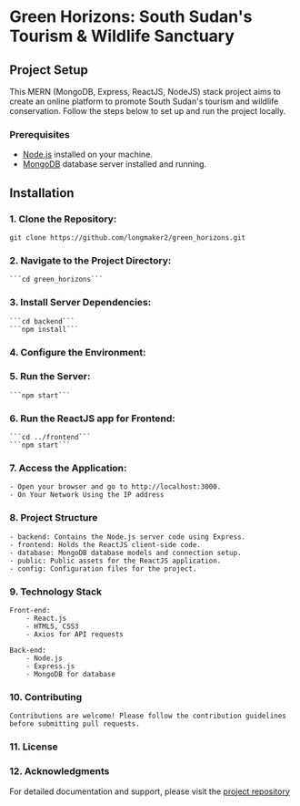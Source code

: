 # Green Horizons: South Sudan's Tourism & Wildlife Sanctuary

## Project Setup

This MERN (MongoDB, Express, ReactJS, NodeJS) stack project aims to create an online platform to promote South Sudan's tourism and wildlife conservation. Follow the steps below to set up and run the project locally.

### Prerequisites

- [Node.js](https://nodejs.org/) installed on your machine.
- [MongoDB](https://www.mongodb.com/) database server installed and running.

## Installation

### 1. Clone the Repository:

`git clone https://github.com/longmaker2/green_horizons.git`

### 2. Navigate to the Project Directory:

    ```cd green_horizons```

### 3. Install Server Dependencies:

    ```cd backend```
    ```npm install```

### 4. Configure the Environment:

### 5. Run the Server:

    ```npm start```

### 6. Run the ReactJS app for Frontend:

    ```cd ../frontend```
    ```npm start```

### 7. Access the Application:

    - Open your browser and go to http://localhost:3000.
    - On Your Network Using the IP address

### 8. Project Structure

    - backend: Contains the Node.js server code using Express.
    - frontend: Holds the ReactJS client-side code.
    - database: MongoDB database models and connection setup.
    - public: Public assets for the ReactJS application.
    - config: Configuration files for the project.

### 9. Technology Stack

    Front-end:
        - React.js
        - HTML5, CSS3
        - Axios for API requests

    Back-end:
        - Node.js
        - Express.js
        - MongoDB for database

### 10. Contributing

    Contributions are welcome! Please follow the contribution guidelines before submitting pull requests.

### 11. License

### 12. Acknowledgments

For detailed documentation and support, please visit the [project repository](https://github.com/longmaker2/green_horizons.git)
